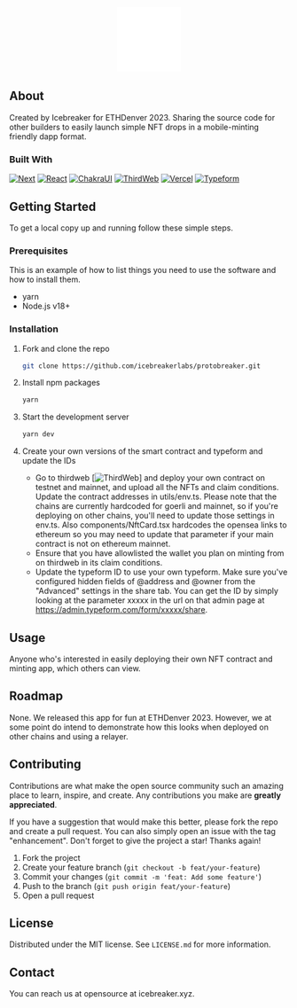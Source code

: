 <!-- PROJECT LOGO -->
<br />
<div align="center">
  <a href="https://icebreaker.xyz">
    <img src="public/logo@2x.png" alt="Logo" width="116" height="116">
  </a>
</div>

## About

Created by Icebreaker for ETHDenver 2023. Sharing the source code for other builders to easily launch simple NFT drops in a mobile-minting friendly dapp format.


### Built With

[![Next][Next.js]][next-url]
[![React][React.js]][react-url]
[![ChakraUI][ChakraUI-logo]][ChakraUI-url]
[![ThirdWeb][ThirdWeb-logo]][thirdweb-url]
[![Vercel][Vercel-logo]][Vercel-url]
[![Typeform][Typeform-logo]][Typeform-url]

## Getting Started

To get a local copy up and running follow these simple steps.

### Prerequisites

This is an example of how to list things you need to use the software and how to install them.
* yarn
* Node.js v18+

### Installation

1. Fork and clone the repo
   ```sh
   git clone https://github.com/icebreakerlabs/protobreaker.git
   ```
2. Install npm packages
   ```sh
   yarn
   ```
3. Start the development server
   ```sh
   yarn dev
   ```
4. Create your own versions of the smart contract and typeform and update the IDs
   
   * Go to thirdweb [![ThirdWeb][thirdweb-url]] and deploy your own contract on testnet and mainnet, and upload all the NFTs and claim conditions. Update the contract addresses in utils/env.ts. Please note that the chains are currently hardcoded for goerli and mainnet, so if you're deploying on other chains, you'll need to update those settings in env.ts. Also components/NftCard.tsx hardcodes the opensea links to ethereum so you may need to update that parameter if your main contract is not on ethereum mainnet.
   * Ensure that you have allowlisted the wallet you plan on minting from on thirdweb in its claim conditions.
   * Update the typeform ID to use your own typeform. Make sure you've configured hidden fields of @address and @owner from the "Advanced" settings in the share tab. You can get the ID by simply looking at the parameter xxxxx in the url on that admin page at https://admin.typeform.com/form/xxxxx/share.




## Usage

Anyone who's interested in easily deploying their own NFT contract and minting app, which others can view.

## Roadmap

None. We released this app for fun at ETHDenver 2023. However, we at some point do intend to demonstrate how this looks when deployed on other chains and using a relayer.


## Contributing

Contributions are what make the open source community such an amazing place to learn, inspire, and create. Any contributions you make are **greatly appreciated**.

If you have a suggestion that would make this better, please fork the repo and create a pull request. You can also simply open an issue with the tag "enhancement".
Don't forget to give the project a star! Thanks again!

1. Fork the project
2. Create your feature branch (`git checkout -b feat/your-feature`)
3. Commit your changes (`git commit -m 'feat: Add some feature'`)
4. Push to the branch (`git push origin feat/your-feature`)
5. Open a pull request

## License

Distributed under the MIT license. See `LICENSE.md` for more information.

## Contact

You can reach us at opensource at icebreaker.xyz.


<!-- MARKDOWN LINKS & IMAGES -->
[Next.js]: https://img.shields.io/badge/next.js-000000?style=for-the-badge&logo=nextdotjs&logoColor=white
[next-url]: https://nextjs.org/
[React.js]: https://img.shields.io/badge/React-20232A?style=for-the-badge&logo=react&logoColor=61DAFB
[react-url]: https://reactjs.org/
[ThirdWeb-logo]: https://img.shields.io/badge/-thirdweb-critical?style=for-the-badge
[thirdweb-url]: https://thirdweb.com/
[Vercel-logo]: https://img.shields.io/badge/-vercel-black?style=for-the-badge
[Vercel-url]: https://vercel.com/
[Typeform-logo]: https://img.shields.io/badge/-typeform-lightgrey?style=for-the-badge
[Typeform-url]: https://typeform.com
[ChakraUI-logo]: https://shields.io/badge/chakra--ui-black?logo=chakraui&style=for-the-badge
[ChakraUI-url]: https://chakra-ui.com/
